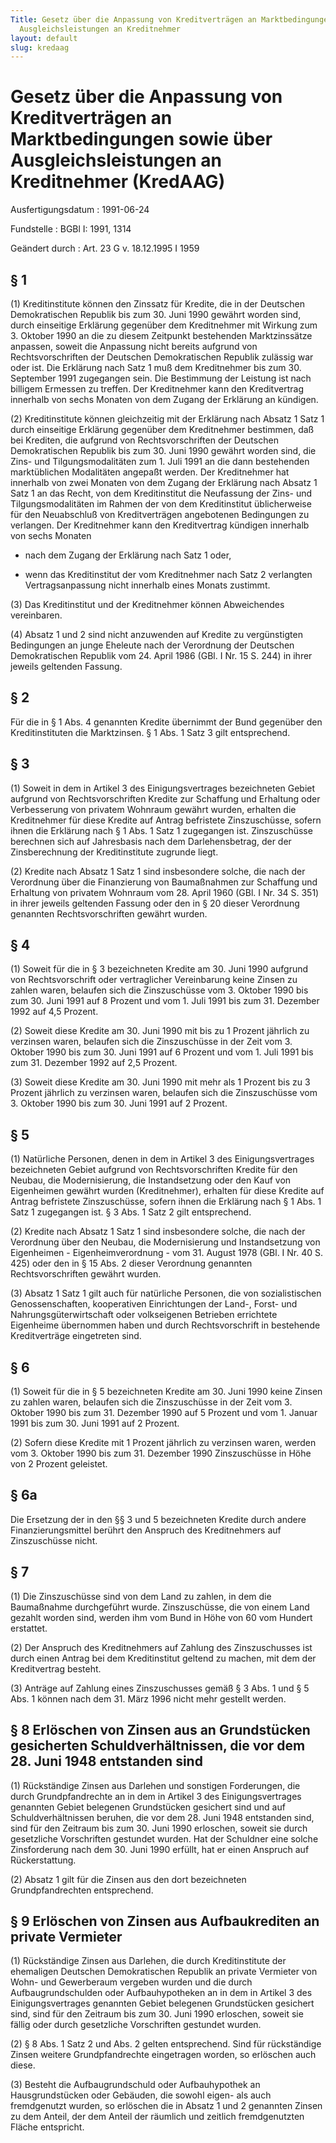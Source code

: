 ```yaml
---
Title: Gesetz über die Anpassung von Kreditverträgen an Marktbedingungen sowie über
  Ausgleichsleistungen an Kreditnehmer
layout: default
slug: kredaag
---
```


# Gesetz über die Anpassung von Kreditverträgen an Marktbedingungen sowie über Ausgleichsleistungen an Kreditnehmer (KredAAG)

Ausfertigungsdatum
:   1991-06-24

Fundstelle
:   BGBl I: 1991, 1314

Geändert durch
:   Art. 23 G v. 18.12.1995 I 1959


## § 1

(1) Kreditinstitute können den Zinssatz für Kredite, die in der
Deutschen Demokratischen Republik bis zum 30. Juni 1990 gewährt worden
sind, durch einseitige Erklärung gegenüber dem Kreditnehmer mit
Wirkung zum 3. Oktober 1990 an die zu diesem Zeitpunkt bestehenden
Marktzinssätze anpassen, soweit die Anpassung nicht bereits aufgrund
von Rechtsvorschriften der Deutschen Demokratischen Republik zulässig
war oder ist. Die Erklärung nach Satz 1 muß dem Kreditnehmer bis zum
30\. September 1991 zugegangen sein. Die Bestimmung der Leistung ist
nach billigem Ermessen zu treffen. Der Kreditnehmer kann den
Kreditvertrag innerhalb von sechs Monaten von dem Zugang der Erklärung
an kündigen.

(2) Kreditinstitute können gleichzeitig mit der Erklärung nach Absatz
1 Satz 1 durch einseitige Erklärung gegenüber dem Kreditnehmer
bestimmen, daß bei Krediten, die aufgrund von Rechtsvorschriften der
Deutschen Demokratischen Republik bis zum 30. Juni 1990 gewährt worden
sind, die Zins- und Tilgungsmodalitäten zum 1. Juli 1991 an die dann
bestehenden marktüblichen Modalitäten angepaßt werden. Der
Kreditnehmer hat innerhalb von zwei Monaten von dem Zugang der
Erklärung nach Absatz 1 Satz 1 an das Recht, von dem Kreditinstitut
die Neufassung der Zins- und Tilgungsmodalitäten im Rahmen der von dem
Kreditinstitut üblicherweise für den Neuabschluß von Kreditverträgen
angebotenen Bedingungen zu verlangen. Der Kreditnehmer kann den
Kreditvertrag kündigen innerhalb von sechs Monaten

-   nach dem Zugang der Erklärung nach Satz 1 oder,


-   wenn das Kreditinstitut der vom Kreditnehmer nach Satz 2 verlangten
    Vertragsanpassung nicht innerhalb eines Monats zustimmt.




(3) Das Kreditinstitut und der Kreditnehmer können Abweichendes
vereinbaren.

(4) Absatz 1 und 2 sind nicht anzuwenden auf Kredite zu vergünstigten
Bedingungen an junge Eheleute nach der Verordnung der Deutschen
Demokratischen Republik vom 24. April 1986 (GBl. I Nr. 15 S. 244) in
ihrer jeweils geltenden Fassung.


## § 2

Für die in § 1 Abs. 4 genannten Kredite übernimmt der Bund gegenüber
den Kreditinstituten die Marktzinsen. § 1 Abs. 1 Satz 3 gilt
entsprechend.


## § 3

(1) Soweit in dem in Artikel 3 des Einigungsvertrages bezeichneten
Gebiet aufgrund von Rechtsvorschriften Kredite zur Schaffung und
Erhaltung oder Verbesserung von privatem Wohnraum gewährt wurden,
erhalten die Kreditnehmer für diese Kredite auf Antrag befristete
Zinszuschüsse, sofern ihnen die Erklärung nach § 1 Abs. 1 Satz 1
zugegangen ist. Zinszuschüsse berechnen sich auf Jahresbasis nach dem
Darlehensbetrag, der der Zinsberechnung der Kreditinstitute zugrunde
liegt.

(2) Kredite nach Absatz 1 Satz 1 sind insbesondere solche, die nach
der Verordnung über die Finanzierung von Baumaßnahmen zur Schaffung
und Erhaltung von privatem Wohnraum vom 28. April 1960 (GBl. I Nr. 34
S. 351) in ihrer jeweils geltenden Fassung oder den in § 20 dieser
Verordnung genannten Rechtsvorschriften gewährt wurden.


## § 4

(1) Soweit für die in § 3 bezeichneten Kredite am 30. Juni 1990
aufgrund von Rechtsvorschrift oder vertraglicher Vereinbarung keine
Zinsen zu zahlen waren, belaufen sich die Zinszuschüsse vom 3. Oktober
1990 bis zum 30. Juni 1991 auf 8 Prozent und vom 1. Juli 1991 bis zum
31\. Dezember 1992 auf 4,5 Prozent.

(2) Soweit diese Kredite am 30. Juni 1990 mit bis zu 1 Prozent
jährlich zu verzinsen waren, belaufen sich die Zinszuschüsse in der
Zeit vom 3. Oktober 1990 bis zum 30. Juni 1991 auf 6 Prozent und vom
1\. Juli 1991 bis zum 31. Dezember 1992 auf 2,5 Prozent.

(3) Soweit diese Kredite am 30. Juni 1990 mit mehr als 1 Prozent bis
zu 3 Prozent jährlich zu verzinsen waren, belaufen sich die
Zinszuschüsse vom 3. Oktober 1990 bis zum 30. Juni 1991 auf 2 Prozent.


## § 5

(1) Natürliche Personen, denen in dem in Artikel 3 des
Einigungsvertrages bezeichneten Gebiet aufgrund von Rechtsvorschriften
Kredite für den Neubau, die Modernisierung, die Instandsetzung oder
den Kauf von Eigenheimen gewährt wurden (Kreditnehmer), erhalten für
diese Kredite auf Antrag befristete Zinszuschüsse, sofern ihnen die
Erklärung nach § 1 Abs. 1 Satz 1 zugegangen ist. § 3 Abs. 1 Satz 2
gilt entsprechend.

(2) Kredite nach Absatz 1 Satz 1 sind insbesondere solche, die nach
der Verordnung über den Neubau, die Modernisierung und Instandsetzung
von Eigenheimen - Eigenheimverordnung - vom 31. August 1978 (GBl. I
Nr. 40 S. 425) oder den in § 15 Abs. 2 dieser Verordnung genannten
Rechtsvorschriften gewährt wurden.

(3) Absatz 1 Satz 1 gilt auch für natürliche Personen, die von
sozialistischen Genossenschaften, kooperativen Einrichtungen der
Land-, Forst- und Nahrungsgüterwirtschaft oder volkseigenen Betrieben
errichtete Eigenheime übernommen haben und durch Rechtsvorschrift in
bestehende Kreditverträge eingetreten sind.


## § 6

(1) Soweit für die in § 5 bezeichneten Kredite am 30. Juni 1990 keine
Zinsen zu zahlen waren, belaufen sich die Zinszuschüsse in der Zeit
vom 3. Oktober 1990 bis zum 31. Dezember 1990 auf 5 Prozent und vom 1.
Januar 1991 bis zum 30. Juni 1991 auf 2 Prozent.

(2) Sofern diese Kredite mit 1 Prozent jährlich zu verzinsen waren,
werden vom 3. Oktober 1990 bis zum 31. Dezember 1990 Zinszuschüsse in
Höhe von 2 Prozent geleistet.


## § 6a

Die Ersetzung der in den §§ 3 und 5 bezeichneten Kredite durch andere
Finanzierungsmittel berührt den Anspruch des Kreditnehmers auf
Zinszuschüsse nicht.


## § 7

(1) Die Zinszuschüsse sind von dem Land zu zahlen, in dem die
Baumaßnahme durchgeführt wurde. Zinszuschüsse, die von einem Land
gezahlt worden sind, werden ihm vom Bund in Höhe von 60 vom Hundert
erstattet.

(2) Der Anspruch des Kreditnehmers auf Zahlung des Zinszuschusses ist
durch einen Antrag bei dem Kreditinstitut geltend zu machen, mit dem
der Kreditvertrag besteht.

(3) Anträge auf Zahlung eines Zinszuschusses gemäß § 3 Abs. 1 und § 5
Abs. 1 können nach dem 31. März 1996 nicht mehr gestellt werden.


## § 8 Erlöschen von Zinsen aus an Grundstücken gesicherten Schuldverhältnissen, die vor dem 28. Juni 1948 entstanden sind

(1) Rückständige Zinsen aus Darlehen und sonstigen Forderungen, die
durch Grundpfandrechte an in dem in Artikel 3 des Einigungsvertrages
genannten Gebiet belegenen Grundstücken gesichert sind und auf
Schuldverhältnissen beruhen, die vor dem 28. Juni 1948 entstanden
sind, sind für den Zeitraum bis zum 30. Juni 1990 erloschen, soweit
sie durch gesetzliche Vorschriften gestundet wurden. Hat der Schuldner
eine solche Zinsforderung nach dem 30. Juni 1990 erfüllt, hat er einen
Anspruch auf Rückerstattung.

(2) Absatz 1 gilt für die Zinsen aus den dort bezeichneten
Grundpfandrechten entsprechend.


## § 9 Erlöschen von Zinsen aus Aufbaukrediten an private Vermieter

(1) Rückständige Zinsen aus Darlehen, die durch Kreditinstitute der
ehemaligen Deutschen Demokratischen Republik an private Vermieter von
Wohn- und Gewerberaum vergeben wurden und die durch
Aufbaugrundschulden oder Aufbauhypotheken an in dem in Artikel 3 des
Einigungsvertrages genannten Gebiet belegenen Grundstücken gesichert
sind, sind für den Zeitraum bis zum 30. Juni 1990 erloschen, soweit
sie fällig oder durch gesetzliche Vorschriften gestundet wurden.

(2) § 8 Abs. 1 Satz 2 und Abs. 2 gelten entsprechend. Sind für
rückständige Zinsen weitere Grundpfandrechte eingetragen worden, so
erlöschen auch diese.

(3) Besteht die Aufbaugrundschuld oder Aufbauhypothek an
Hausgrundstücken oder Gebäuden, die sowohl eigen- als auch
fremdgenutzt wurden, so erlöschen die in Absatz 1 und 2 genannten
Zinsen zu dem Anteil, der dem Anteil der räumlich und zeitlich
fremdgenutzten Fläche entspricht.


